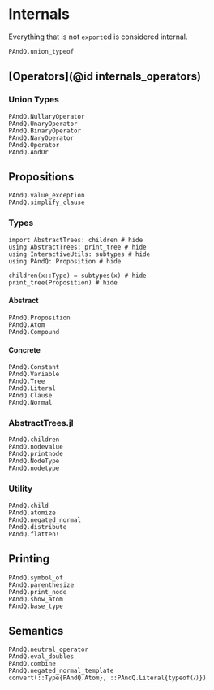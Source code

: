 
# Internals

Everything that is not `export`ed is considered internal.

```@docs
PAndQ.union_typeof
```

## [Operators](@id internals_operators)

### Union Types

```@docs
PAndQ.NullaryOperator
PAndQ.UnaryOperator
PAndQ.BinaryOperator
PAndQ.NaryOperator
PAndQ.Operator
PAndQ.AndOr
```

## Propositions

```@docs
PAndQ.value_exception
PAndQ.simplify_clause
```

### Types

```@example
import AbstractTrees: children # hide
using AbstractTrees: print_tree # hide
using InteractiveUtils: subtypes # hide
using PAndQ: Proposition # hide

children(x::Type) = subtypes(x) # hide
print_tree(Proposition) # hide
```

#### Abstract

```@docs
PAndQ.Proposition
PAndQ.Atom
PAndQ.Compound
```

#### Concrete

```@docs
PAndQ.Constant
PAndQ.Variable
PAndQ.Tree
PAndQ.Literal
PAndQ.Clause
PAndQ.Normal
```

### AbstractTrees.jl

```@docs
PAndQ.children
PAndQ.nodevalue
PAndQ.printnode
PAndQ.NodeType
PAndQ.nodetype
```

### Utility

```@docs
PAndQ.child
PAndQ.atomize
PAndQ.negated_normal
PAndQ.distribute
PAndQ.flatten!
```

## Printing

```@docs
PAndQ.symbol_of
PAndQ.parenthesize
PAndQ.print_node
PAndQ.show_atom
PAndQ.base_type
```

## Semantics

```@docs
PAndQ.neutral_operator
PAndQ.eval_doubles
PAndQ.combine
PAndQ.negated_normal_template
convert(::Type{PAndQ.Atom}, ::PAndQ.Literal{typeof(𝒾)})
```
